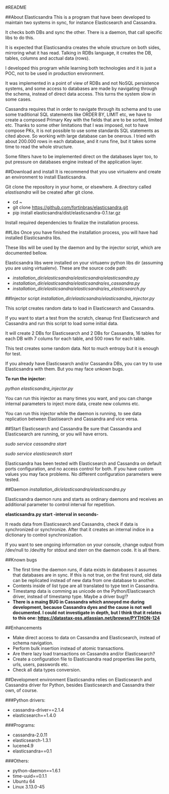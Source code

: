 #README


##About Elasticsandra
This is a program that have been developed to maintain two systems in sync, for instance Elasticsearch and Cassandra.

It checks both DBs and sync the other. There is a daemon, that call specific libs to do this. 

It is expected that Elasticsandra creates the whole structure on both sides, mirroring what it has read. Talking in RDBs language, it creates the DB, tables, columns and acctual data (rows).

I developed this program while learning both technologies and it is just a POC, not to be used in production environment. 

It was implemented in a point of view of RDBs and not NoSQL persistence systems, and some access to databases are made by navigating through the schema, instead of direct data access. This turns the system slow in some cases.

Cassandra requires that in order to navigate through its schema and to use some traditional SQL statements like ORDER BY, LIMIT etc, we have to create a composed Primary Key with the fields that are to be sorted, limited etc. Thanks to some other limitations that I was imposed, not to have compose PKs, it is not possible to use some standards SQL statements as cited above. So working with large database can be onerous. I tried with about 200.000 rows in each database, and it runs fine, but it takes some time to read the whole structure.

Some filters have to be implemented direct on the databases layer too, to put pressure on databases engine instead of the application layer.  



##Download and install
It is recommend that you use virtualenv and create an environment to install Elasticsandra.

Git clone the repository in your home, or elsewhere. A directory called *elastisandra* will be created after git clone.

- cd ~ 
- git clone https://github.com/fortinbras/elasticsandra.git
- pip install elasticsandra/dist/elasticsandra-0.1.tar.gz

Install required dependencies to finalize the installation process.



##Libs
Once you have finished the installation process, you will have had installed Elasticsandra libs.

These libs will be used by the daemon and by the injector script, which are documented bellow.

Elasticsandra libs were installed on your virtuaenv python libs dir (assuming you are using virtualenv). These are the source code path:

- *installation_dir/elasticsandra/elasticsandra/elasticsandra.py*
- *installation_dir/elasticsandra/elasticsandra/es_cassandra.py*
- *installation_dir/elasticsandra/elasticsandra/es_elasticsearch.py*



##Injector script
*installation_dir/elasticsandra/elasticsandra_injector.py*

This script creates random data to load in Elasticsearch and Cassandra.

If you want to start a test from the scratch, cleanup first Elasticsearch and Cassandra and run this script to load some initial data.

It will create 2 DBs for Elasticsearch and 2 DBs for Cassandra, 16 tables for each DB with 7 colums for each table, and 500 rows for each table.

This test creates some random data. Not to much entropy but it is enough for test.

If you already have Elasticsearch and/or Cassandra DBs, you can try to use Elasticsandra with them. But you may face unkown bugs.

**To run the injector:**

*python elasticsandra_injector.py*

You can run this injector as many times you want, and you can change internal parameters to inject more data, create new columns etc.

You can run this injector while the daemon is running, to see data replication between Elastisearch and Cassandra and vice versa.



##Start Elasticsearch and Cassandra
Be sure that Cassandra and Elasticsearch are running, or you will have errors.

*sudo service cassandra start*

*sudo service elasticsearch start*

Elasticsandra has been tested with Elasticsearch and Cassandra on default ports configuration, and no access control for both. If you have custom values you may face problems. No different configuration parameters were tested.


##Daemon
*installation_dir/elasticsandra/elasticsandra.py*

Elasticsandra daemon runs and starts as ordinary daemons and receives an additional parameter to control interval for repetition.

**elasticsandra.py start -interval in seconds-**

It reads data from Elasticsearch and Cassandra, check if data is synchronized or synchronize. After that it creates an internal indice in a dictionary to control synchronization.

If you want to see ongoing information on your console, change output from /dev/null to /dev/tty for stdout and sterr on the daemon code. It is all there.


##Known bugs
- The first time the daemon runs, if data exists in databases it assumes that databases are in sync. If this is not true, on the first round, old data can be replicated instead of new data from one database to another. 
- Contents inside of list type are all translated to type text in Cassandra. 
- Timestamp data is comming as unicode on the Python/Elasticsearch driver, instead of timestamp type. Maybe a driver bug!?
- **There is a maing BUG in Cassandra which annoyed me during development, because Cassandra dyes and the cause is not well documented. I could not investigate in depth, but I think that it relates to this one: https://datastax-oss.atlassian.net/browse/PYTHON-124**



##Enhancements
- Make direct access to data on Cassandra and Elasticsearch, instead of schema navigation. 
- Perform bulk insertion instead of atomic transactions.
- Are there lazy load transactions on Cassandra and/or Elasticsearch?
- Create a configuration file to Elasticsandra read properties like ports, urls, users, passwords etc.
- Check all data types conversion.



##Development environment
Elasticsandra relies on Elasticsearch and Cassandra driver for Python, besides Elasticsearch and Cassandra their own, of course.

###Python drivers:
- cassandra-driver==2.1.4
- elasticsearch==1.4.0

###Programs:
- cassandra-2.0.11
- elasticsearch-1.3.1
- lucene4.9
- elasticsandra==0.1

###Others:
- python-daemon==1.6.1
- time-uuid==0.1.1
- Ubuntu 64
- Linux 3.13.0-45